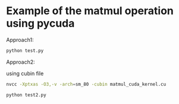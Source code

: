 # Example of the matmul operation using pycuda

Approach1:

```bash
python test.py
```


Approach2:

using cubin file

```bash
nvcc -Xptxas -O3,-v -arch=sm_80 -cubin matmul_cuda_kernel.cu

python test2.py
```

